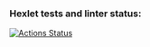 ### Hexlet tests and linter status:
[![Actions Status](https://github.com/SemenVologdin/fullstack-javascript-project-lvl1/workflows/hexlet-check/badge.svg)](https://github.com/SemenVologdin/fullstack-javascript-project-lvl1/actions)